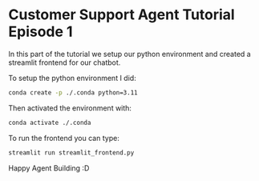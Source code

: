 # Customer Support Agent Tutorial Episode 1

In this part of the tutorial we setup our python environment and created a streamlit frontend for our chatbot. 

To setup the python environment I did:

```bash
conda create -p ./.conda python=3.11
```

Then activated the environment with:
```bash
conda activate ./.conda
```

To run the frontend you can type:

```bash
streamlit run streamlit_frontend.py
```

Happy Agent Building :D
